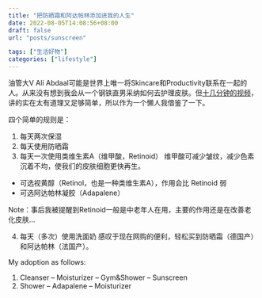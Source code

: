 ```yaml
---
title: "把防晒霜和阿达帕林添加进我的人生"
date: 2022-08-05T14:08:56+08:00
draft: false
url: "posts/sunscreen"

tags: ["生活好物"]
categories: ["lifestyle"]
---
```


油管大V Ali Abdaal可能是世界上唯一将Skincare和Productivity联系在一起的人。从来没有想到我会从一个钢铁直男采纳如何去护理皮肤。但[十几分钟的视频](https://www.youtube.com/watch?v=OrElyY7MFVs)，讲的实在太有道理又足够简单，所以作为一个懒人我借鉴了一下。

四个简单的规则是：
1. 每天两次保湿
2. 每天使用防晒霜
3. 每天一次使用类维生素A（维甲酸，Retinoid）
维甲酸可减少皱纹，减少色素沉着不均，使我们的皮肤细胞更快再生。

- 可选视黄醇（Retinol，也是一种类维生素A），作用会比 Retinoid 弱
- 可选阿达帕林凝胶（Adapalene）

Note：事后我被提醒到Retinoid一般是中老年人在用，主要的作用还是在改善老化皮肤…

4. 每天（多次）使用洗面奶
感叹于现在网购的便利，轻松买到防晒霜（德国产）和阿达帕林（法国产）。

My adoption as follows:
1) Cleanser – Moisturizer – Gym&Shower – Sunscreen
2) Shower – Adapalene – Moisturizer